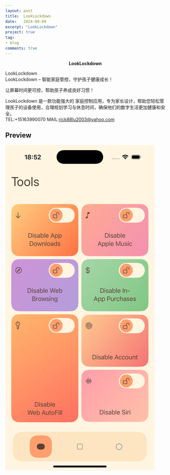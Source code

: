 ```yaml
---
layout: post
title:  LookLockdown
date:   2024-09-09
excerpt: "LookLockdown"
project: true
tag:
- blog
comments: true
---
```

 
    
<center><b> LookLockdown</b></center>
     

 LookLockdown<br> 
 LookLockdown – 智能家庭管控，守护孩子健康成长！

让屏幕时间更可控，帮助孩子养成良好习惯！

LookLockdown 是一款功能强大的 家庭控制应用，专为家长设计，帮助您轻松管理孩子的设备使用，合理规划学习与休息时间，确保他们的数字生活更加健康和安全。 <br>
TEL:+15163990070 
MAIL:rick88lu2003@yahoo.com   <br>



## Preview

 ![avatar](/assets/img/looklockdown.png)

 
	
	 
  
 

 
 
 

